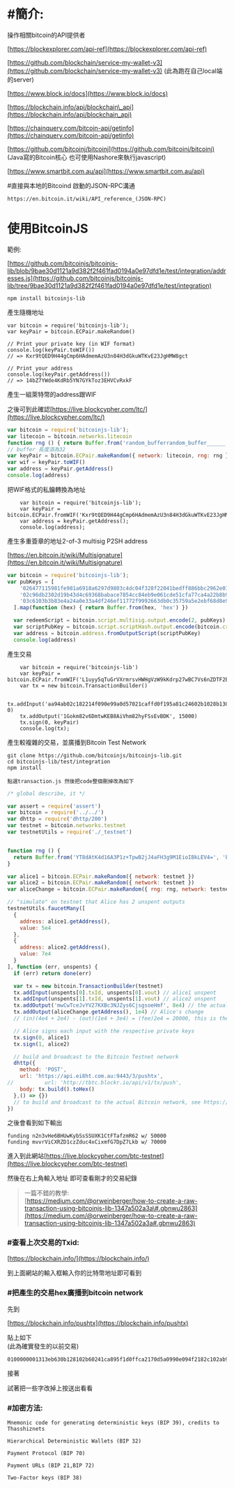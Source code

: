 # \#簡介:

操作相關bitcoin的API提供者

[https://blockexplorer.com/api-ref](https://blockexplorer.com/api-ref)

[https://github.com/blockchain/service-my-wallet-v3](https://github.com/blockchain/service-my-wallet-v3)  \(此為跑在自己local端的server\)

[https://www.block.io/docs](https://www.block.io/docs)

[https://blockchain.info/api/blockchain\_api](https://blockchain.info/api/blockchain_api)

[https://chainquery.com/bitcoin-api/getinfo](https://chainquery.com/bitcoin-api/getinfo)

[https://github.com/bitcoinj/bitcoinj](https://github.com/bitcoinj/bitcoinj) \(Java寫的Bitcoin核心   也可使用Nashore來執行javascript\)

[https://www.smartbit.com.au/api](https://www.smartbit.com.au/api)

\#直接與本地的Bitcoind 啟動的JSON-RPC溝通

```
https://en.bitcoin.it/wiki/API_reference_(JSON-RPC)
```

# 使用BitcoinJS

範例:

[https://github.com/bitcoinjs/bitcoinjs-lib/blob/9bae30d1121a9d382f2f461fad0194a0e97dfd1e/test/integration/addresses.js](https://github.com/bitcoinjs/bitcoinjs-lib/tree/9bae30d1121a9d382f2f461fad0194a0e97dfd1e/test/integration)

```
npm install bitcoinjs-lib
```

產生隨機地址

```
var bitcoin = require('bitcoinjs-lib');
var keyPair = bitcoin.ECPair.makeRandom()

// Print your private key (in WIF format)
console.log(keyPair.toWIF())
// => Kxr9tQED9H44gCmp6HAdmemAzU3n84H3dGkuWTKvE23JgHMW8gct

// Print your address
console.log(keyPair.getAddress())
// => 14bZ7YWde4KdRb5YN7GYkToz3EHVCvRxkF
```

產生一組萊特幣的address跟WIF

之後可到此確認[https://live.blockcypher.com/ltc/](https://live.blockcypher.com/ltc/)

```js
var bitcoin = require('bitcoinjs-lib');
var litecoin = bitcoin.networks.litecoin
function rng () { return Buffer.from('random_bufferrandom_buffer______') }
// buffer 長度須為32
var keyPair = bitcoin.ECPair.makeRandom({ network: litecoin, rng: rng })
var wif = keyPair.toWIF()
var address = keyPair.getAddress()
console.log(address)
```

把WIF格式的私鑰轉換為地址

```
    var bitcoin = require('bitcoinjs-lib');
    var keyPair = bitcoin.ECPair.fromWIF('Kxr9tQED9H44gCmp6HAdmemAzU3n84H3dGkuWTKvE23JgHMW8gct');
    var address = keyPair.getAddress();
    console.log(address);
```

產生多重簽章的地址2-of-3 multisig P2SH address

[https://en.bitcoin.it/wiki/Multisignature](https://en.bitcoin.it/wiki/Multisignature)

```js
var bitcoin = require('bitcoinjs-lib');
var pubKeys = [
    '026477115981fe981a6918a6297d9803c4dc04f328f22041bedff886bbc2962e01',
    '02c96db2302d19b43d4c69368babace7854cc84eb9e061cde51cfa77ca4a22b8b9',
    '03c6103b3b83e4a24a0e33a4df246ef11772f9992663db0c35759a5e2ebf68d8e9'
  ].map(function (hex) { return Buffer.from(hex, 'hex') })

  var redeemScript = bitcoin.script.multisig.output.encode(2, pubKeys) // 2 of 3
  var scriptPubKey = bitcoin.script.scriptHash.output.encode(bitcoin.crypto.hash160(redeemScript))
  var address = bitcoin.address.fromOutputScript(scriptPubKey)
  console.log(address)
```

產生交易

```
    var bitcoin = require('bitcoinjs-lib')
    var keyPair = bitcoin.ECPair.fromWIF('L1uyy5qTuGrVXrmrsvHWHgVzW9kKdrp27wBC7Vs6nZDTF2BRUVwy')
    var tx = new bitcoin.TransactionBuilder()

    tx.addInput('aa94ab02c182214f090e99a0d57021caffd0f195a81c24602b1028b130b63e31', 0)
    tx.addOutput('1Gokm82v6DmtwKEB8AiVhm82hyFSsEvBDK', 15000)
    tx.sign(0, keyPair)
    console.log(tx);
```

產生較複雜的交易，並廣播到Bitcoin Test Network

```
git clone https://github.com/bitcoinjs/bitcoinjs-lib.git
cd bitcoinjs-lib/test/integration
npm install
```

```
點選transaction.js 然後把code整個刪掉改為如下
```

```js
/* global describe, it */

var assert = require('assert')
var bitcoin = require('../../')
var dhttp = require('dhttp/200')
var testnet = bitcoin.networks.testnet
var testnetUtils = require('./_testnet')


function rng () {
  return Buffer.from('YT8dAtK4d16A3P1z+TpwB2jJ4aFH3g9M1EioIBkLEV4=', 'base64')
}

var alice1 = bitcoin.ECPair.makeRandom({ network: testnet })
var alice2 = bitcoin.ECPair.makeRandom({ network: testnet })
var aliceChange = bitcoin.ECPair.makeRandom({ rng: rng, network: testnet })

// "simulate" on testnet that Alice has 2 unspent outputs
testnetUtils.faucetMany([
  {
    address: alice1.getAddress(),
    value: 5e4
  },
  {
    address: alice2.getAddress(),
    value: 7e4
  }
], function (err, unspents) {
  if (err) return done(err)

  var tx = new bitcoin.TransactionBuilder(testnet)
  tx.addInput(unspents[0].txId, unspents[0].vout) // alice1 unspent
  tx.addInput(unspents[1].txId, unspents[1].vout) // alice2 unspent
  tx.addOutput('mwCwTceJvYV27KXBc3NJZys6CjsgsoeHmf', 8e4) // the actual "spend"
  tx.addOutput(aliceChange.getAddress(), 1e4) // Alice's change
  // (in)(4e4 + 2e4) - (out)(1e4 + 3e4) = (fee)2e4 = 20000, this is the miner fee

  // Alice signs each input with the respective private keys
  tx.sign(0, alice1)
  tx.sign(1, alice2)

  // build and broadcast to the Bitcoin Testnet network
  dhttp({
    method: 'POST',
    url: 'https://api.ei8ht.com.au:9443/3/pushtx',
//          url: 'http://tbtc.blockr.io/api/v1/tx/push',
    body: tx.build().toHex()
  },() => {})
  // to build and broadcast to the actual Bitcoin network, see https://github.com/bitcoinjs/bitcoinjs-lib/issues/839
})
```

之後會看到如下輸出

```
funding n2n3vHe6BHUwKybSsSSUXK1CtFTafzmR62 w/ 50000
funding mvvrViCXRZD1czZduc4xCixmfG7DpZ7Lkb w/ 70000
```

進入到此網站[https://live.blockcypher.com/btc-testnet](https://live.blockcypher.com/btc-testnet)

然後在右上角輸入地址 即可查看剛才的交易紀錄

> 一篇不錯的教學:  
> [https://medium.com/@orweinberger/how-to-create-a-raw-transaction-using-bitcoinjs-lib-1347a502a3a\#.gbnwu2863](https://medium.com/@orweinberger/how-to-create-a-raw-transaction-using-bitcoinjs-lib-1347a502a3a#.gbnwu2863)

### \#查看上次交易的Txid:

[https://blockchain.info/](https://blockchain.info/)

到上面網站的輸入框輸入你的比特幣地址即可看到

### \#把產生的交易hex廣播到bitcoin network

先到

[https://blockchain.info/pushtx](https://blockchain.info/pushtx)

貼上如下  
\(此為確實發生的以前交易\)

```
0100000001313eb630b128102b60241ca895f1d0ffca2170d5a0990e094f2182c102ab94aa000000006b483045022100aefbcf847900b01dd3e3debe054d3b6d03d715d50aea8525f5ea3396f168a1fb022013d181d05b15b90111808b22ef4f9ebe701caf2ab48db269691fdf4e9048f4f60121029f50f51d63b345039a290c94bffd3180c99ed659ff6ea6b1242bca47eb93b59fffffffff01983a0000000000001976a914ad618cf4333b3b248f9744e8e81db2964d0ae39788ac00000000
```

接著

試著把一些字改掉上按送出看看

### \#加密方法:

```
Mnemonic code for generating deterministic keys (BIP 39), credits to Thasshiznets

Hierarchical Deterministic Wallets (BIP 32)

Payment Protocol (BIP 70)

Payment URLs (BIP 21,BIP 72)

Two-Factor keys (BIP 38)
```



